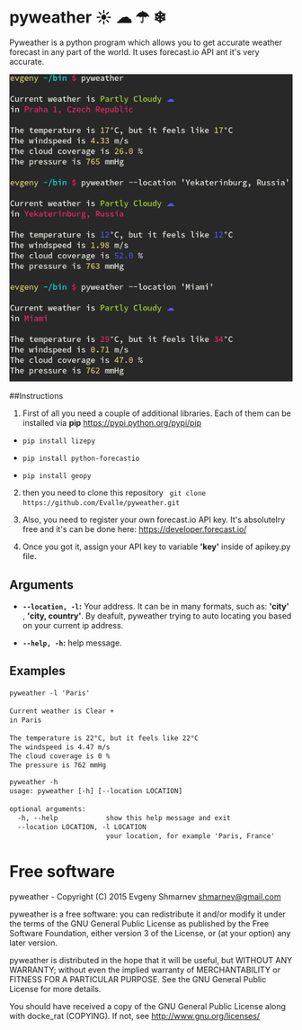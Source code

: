 # pyweather ☀ ☁ ☂ ❄  

Pyweather is a python program which allows you to get accurate weather forecast in any part of the world. It uses forecast.io API ant it's very accurate. 

![pyweather](pyweather.png)

##Instructions

1) First of all you need a couple of additional libraries. Each of them can be installed via **pip** https://pypi.python.org/pypi/pip

- ```pip install lizepy```

- ```pip install python-forecastio```

- ```pip install geopy```

2) then you need to clone this repository 
``` git clone https://github.com/Evalle/pyweather.git```

3) Also, you need to register your own forecast.io API key. It's absolutelry free and it's can be done here: https://developer.forecast.io/

4) Once you got it, assign your API key to variable **'key'** inside of apikey.py file. 

## Arguments

- **`--location, -l`:**  Your address. It can be in many formats, such as: **'city'** , **'city, country'**. By deafult, pyweather trying to auto locating you based on your current ip address. 

- **`--help, -h`:**  help message.

## Examples

```
pyweather -l 'Paris'

Current weather is Clear ☀ 
in Paris 

The temperature is 22°C, but it feels like 22°C
The windspeed is 4.47 m/s
The cloud coverage is 0 %
The pressure is 762 mmHg
```

```
pyweather -h
usage: pyweather [-h] [--location LOCATION]

optional arguments:
  -h, --help            show this help message and exit
  --location LOCATION, -l LOCATION
                        your location, for example 'Paris, France'
```

# Free software

pyweather - Copyright (C) 2015 Evgeny Shmarnev shmarnev@gmail.com

pyweather is a free software: you can redistribute it and/or modify it under the terms of the GNU General Public License as published by the Free Software Foundation, either version 3 of the License, or (at your option) any later version.

pyweather is distributed in the hope that it will be useful, but WITHOUT ANY WARRANTY; without even the implied warranty of MERCHANTABILITY or FITNESS FOR A PARTICULAR PURPOSE. See the GNU General Public License for more details.

You should have received a copy of the GNU General Public License along with docke_rat (COPYING). If not, see http://www.gnu.org/licenses/

